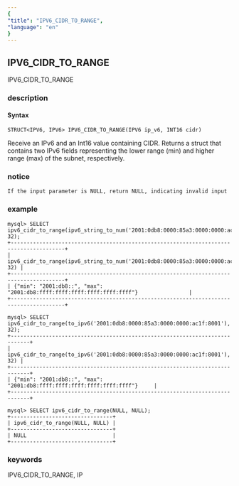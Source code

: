 ```yaml
---
{
"title": "IPV6_CIDR_TO_RANGE",
"language": "en"
}
---
```


<!-- 
Licensed to the Apache Software Foundation (ASF) under one
or more contributor license agreements.  See the NOTICE file
distributed with this work for additional information
regarding copyright ownership.  The ASF licenses this file
to you under the Apache License, Version 2.0 (the
"License"); you may not use this file except in compliance
with the License.  You may obtain a copy of the License at
  http://www.apache.org/licenses/LICENSE-2.0
Unless required by applicable law or agreed to in writing,
software distributed under the License is distributed on an
"AS IS" BASIS, WITHOUT WARRANTIES OR CONDITIONS OF ANY
KIND, either express or implied.  See the License for the
specific language governing permissions and limitations
under the License.
-->

## IPV6_CIDR_TO_RANGE

<version since="dev">

IPV6_CIDR_TO_RANGE

</version>

### description

#### Syntax

`STRUCT<IPV6, IPV6> IPV6_CIDR_TO_RANGE(IPV6 ip_v6, INT16 cidr)`

Receive an IPv6 and an Int16 value containing CIDR. Returns a struct that contains two IPv6 fields representing the lower range (min) and higher range (max) of the subnet, respectively.

### notice

`If the input parameter is NULL, return NULL, indicating invalid input`

### example

```
mysql> SELECT ipv6_cidr_to_range(ipv6_string_to_num('2001:0db8:0000:85a3:0000:0000:ac1f:8001'), 32);
+---------------------------------------------------------------------------------------+
| ipv6_cidr_to_range(ipv6_string_to_num('2001:0db8:0000:85a3:0000:0000:ac1f:8001'), 32) |
+---------------------------------------------------------------------------------------+
| {"min": "2001:db8::", "max": "2001:db8:ffff:ffff:ffff:ffff:ffff:ffff"}                |
+---------------------------------------------------------------------------------------+

mysql> SELECT ipv6_cidr_to_range(to_ipv6('2001:0db8:0000:85a3:0000:0000:ac1f:8001'), 32);
+----------------------------------------------------------------------------+
| ipv6_cidr_to_range(to_ipv6('2001:0db8:0000:85a3:0000:0000:ac1f:8001'), 32) |
+----------------------------------------------------------------------------+
| {"min": "2001:db8::", "max": "2001:db8:ffff:ffff:ffff:ffff:ffff:ffff"}     |
+----------------------------------------------------------------------------+

mysql> SELECT ipv6_cidr_to_range(NULL, NULL);
+--------------------------------+
| ipv6_cidr_to_range(NULL, NULL) |
+--------------------------------+
| NULL                           |
+--------------------------------+
```

### keywords

IPV6_CIDR_TO_RANGE, IP
